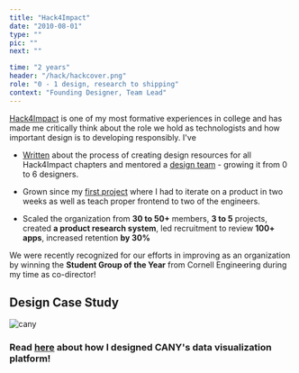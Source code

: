```yaml
---
title: "Hack4Impact"
date: "2010-08-01"
type: ""
pic: ""
next: ""

time: "2 years"
header: "/hack/hackcover.png"
role: "0 - 1 design, research to shipping"
context: "Founding Designer, Team Lead"
---
```


[Hack4Impact](https://cornellh4i.org) is one of my most formative experiences in college and has made me critically think about the role we hold as technologists and how important design is to developing responsibly. I've

- [Written](https://medium.com/hack4impact/reflecting-on-hack4impact-design-as-a-national-director-a5ce7d5dbf63) about the process of creating design resources for all Hack4Impact chapters and mentored a [design team](https://medium.com/cornellh4i) - growing it from 0 to 6 designers.

- Grown since my [first project](https://old.connie-liu.me/#/habitat) where I had to iterate on a product in two weeks as well as teach proper frontend to two of the engineers.

- Scaled the organization from **30 to 50+** members, **3 to 5** projects, created **a product research system**, led recruitment to review **100+ apps**, increased retention **by 30%**

We were recently recognized for our efforts in improving as an organization by winning the **Student Group of the Year** from Cornell Engineering during my time as co-director!

## Design Case Study

![cany](hack/cany.png)

### Read [here](https://medium.com/cornellh4i/creating-a-visualization-platform-for-prison-complaints-a-design-case-study-55e25e2d3277) about how I designed CANY's data visualization platform!
